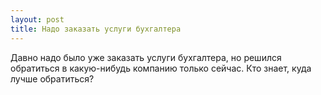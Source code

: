 ```yaml
---
layout: post 
title: Надо заказать услуги бухгалтера 
--- 
```

Давно надо было уже заказать услуги бухгалтера, но решился обратиться в какую-нибудь компанию только сейчас. Кто знает, куда лучше обратиться?